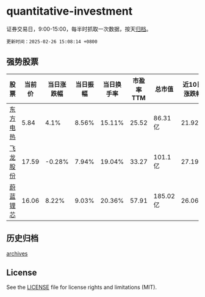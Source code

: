 # quantitative-investment

证券交易日，9:00-15:00，每半时抓取一次数据，按天[归档](archives)。

`更新时间：2025-02-26 15:08:14 +0800`

## 强势股票

|股票|当前价|当日涨跌幅|当日振幅|当日换手率|市盈率TTM|总市值|近10日涨跌幅|
|----|----|----|----|----|----|----|----|
|[东方电热](https://xueqiu.com/S/SZ300217)|5.84|4.1%|8.56%|15.11%|25.52|86.31亿|21.92%|
|[飞龙股份](https://xueqiu.com/S/SZ002536)|17.59|-0.28%|7.94%|19.04%|33.27|101.1亿|27.19%|
|[蔚蓝锂芯](https://xueqiu.com/S/SZ002245)|16.06|8.22%|9.03%|20.36%|57.91|185.02亿|26.06%|

## 历史归档

[archives](archives)

## License

See the [LICENSE](LICENSE) file for license rights and limitations (MIT).